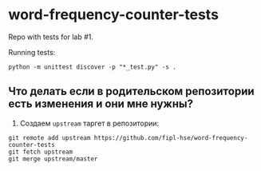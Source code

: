 # word-frequency-counter-tests

Repo with tests for lab #1.

Running tests:
```
python -m unittest discover -p "*_test.py" -s .
``` 

## Что делать если в родительском репозитории есть изменения и они мне нужны?

1. Создаем `upstream` таргет в репозитории:
```
git remote add upstream https://github.com/fipl-hse/word-frequency-counter-tests
git fetch upstream
git merge upstream/master
```
